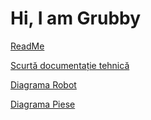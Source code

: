 # Hi, I am Grubby

[ReadMe](https://github.com/user-attachments/files/20499934/ReadMe.pdf)

[Scurtă documentație tehnică ](https://github.com/user-attachments/files/20499938/Scurta.documentatie.tehnica.Grubby.pdf)

[Diagrama Robot](https://github.com/user-attachments/files/20499939/Diagrama.Robot.Olimpiada.pdf)

[Diagrama Piese](https://github.com/user-attachments/assets/719c8333-2086-4d37-8806-34157d0ff08b)

